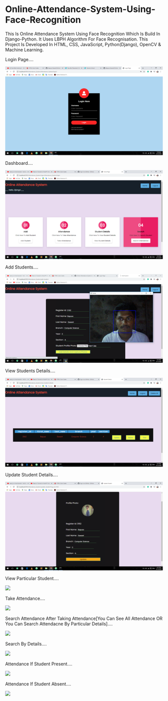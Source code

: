 # Online-Attendance-System-Using-Face-Recognition
This Is Online Attendance System Using Face Recognition Which Is Build In Django-Python. It Uses LBPH Algorithm For Face Recognisation. This Project Is Developed In HTML, CSS, JavaScript, Python(Django), OpenCV &amp; Machine Learning.



Login Page....

![](https://github.com/Bapuso-Sawant/Attendance-System-Using-Face-Recognition/blob/master/Screenshot%20(861).png)


Dashboard....

![](https://github.com/Bapuso-Sawant/Attendance-System-Using-Face-Recognition/blob/master/Screenshot%20(835).png)


Add Students....

![](https://github.com/Bapuso-Sawant/Attendance-System-Using-Face-Recognition/blob/master/Screenshot%20(856).png)


View Students Details....

![](https://github.com/Bapuso-Sawant/Attendance-System-Using-Face-Recognition/blob/master/Screenshot%20(839).png)


Update Student Details....

![](https://github.com/Bapuso-Sawant/Attendance-System-Using-Face-Recognition/blob/master/Screenshot%20(840).png)


View Particular Student....

![](https://github.com/Bapuso-Sawant/Online-Attendance-System-Using-Face-Recognition/blob/master/Screenshot%20(841).png)


Take Attendance....

![](https://github.com/Bapuso-Sawant/Online-Attendance-System-Using-Face-Recognition/blob/master/Screenshot%20(843).png)


Search Attendance After Taking Attendance[You Can See All Attendance OR You Can Search Attendacne By Particular Details]....

![](https://github.com/Bapuso-Sawant/Online-Attendance-System-Using-Face-Recognition/blob/master/Screenshot%20(842).png)


Search By Details....

![](https://github.com/Bapuso-Sawant/Online-Attendance-System-Using-Face-Recognition/blob/master/Screenshot%20(846).png)


Attendance If Student Present....

![](https://github.com/Bapuso-Sawant/Online-Attendance-System-Using-Face-Recognition/blob/master/Screenshot%20(845).png)


Attendance If Student Absent....

![](https://github.com/Bapuso-Sawant/Online-Attendance-System-Using-Face-Recognition/blob/master/Screenshot%20(847).png)
